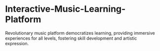 # Interactive-Music-Learning-Platform
Revolutionary music platform democratizes learning, providing immersive experiences for all levels, fostering skill development and artistic expression.
